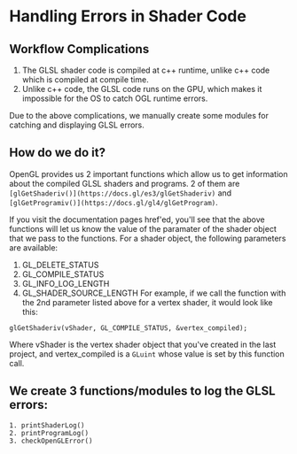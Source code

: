 # Handling Errors in Shader Code

## Workflow Complications
1. The GLSL shader code is compiled at c++ runtime, unlike c++ code which is compiled at compile time.
2. Unlike c++ code, the GLSL code runs on the GPU, which makes it impossible for the OS to catch OGL runtime errors.

Due to the above complications, we manually create some modules for catching and displaying GLSL errors.

## How do we do it?
OpenGL provides us 2 important functions which allow us to get information about the compiled GLSL shaders and programs. 2 of them are ```[glGetShaderiv()](https://docs.gl/es3/glGetShaderiv)``` and ```[glGetProgramiv()](https://docs.gl/gl4/glGetProgram)```.

If you visit the documentation pages href'ed, you'll see that the above functions will let us know the value of the paramater of the shader object that we pass to the functions.
For a shader object, the following parameters are available:
1. GL_DELETE_STATUS
2. GL_COMPILE_STATUS
3. GL_INFO_LOG_LENGTH
4. GL_SHADER_SOURCE_LENGTH
For example, if we call the function with the 2nd parameter listed above for a vertex shader, it would look like this:
```
glGetShaderiv(vShader, GL_COMPILE_STATUS, &vertex_compiled);
```
Where vShader is the vertex shader object that you've created in the last project, and vertex_compiled is a ```GLuint``` whose value is set by this function call.

## We create 3 functions/modules to log the GLSL errors:
```
1. printShaderLog()
2. printProgramLog()
3. checkOpenGLError()
```
